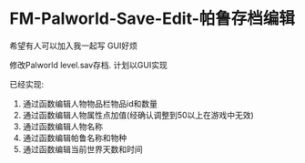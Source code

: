 # FM-Palworld-Save-Edit-帕鲁存档编辑

希望有人可以加入我一起写 GUI好烦

修改Palworld level.sav存档. 计划以GUI实现

已经实现:
1. 通过函数编辑人物物品栏物品id和数量
2. 通过函数编辑人物属性点加值(经确认调整到50以上在游戏中无效)
3. 通过函数编辑人物名称
4. 通过函数编辑帕鲁名称和物种
5. 通过函数编辑当前世界天数和时间
